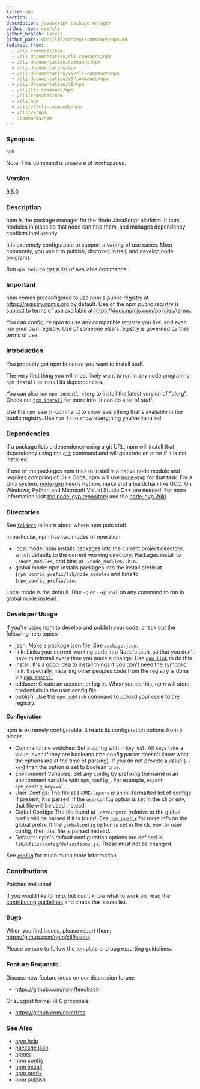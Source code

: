 ```yaml
---
title: npm
section: 1
description: javascript package manager
github_repo: npm/cli
github_branch: latest
github_path: docs/lib/content/commands/npm.md
redirect_from:
  - /cli-commands/npm
  - /cli-documentation/cli-commands/npm
  - /cli-documentation/commands/npm
  - /cli-documentation/npm
  - /cli-documentation/v9/cli-commands/npm
  - /cli-documentation/v9/commands/npm
  - /cli-documentation/v9/npm
  - /cli/cli-commands/npm
  - /cli/commands/npm
  - /cli/npm
  - /cli/v9/cli-commands/npm
  - /cli/v9/npm
  - /commands/npm
---
```


### Synopsis

```bash
npm
```

Note: This command is unaware of workspaces.

### Version

9.5.0

### Description

npm is the package manager for the Node JavaScript platform.  It puts
modules in place so that node can find them, and manages dependency
conflicts intelligently.

It is extremely configurable to support a variety of use cases.  Most
commonly, you use it to publish, discover, install, and develop node
programs.

Run `npm help` to get a list of available commands.

### Important

npm comes preconfigured to use npm's public registry at
https://registry.npmjs.org by default. Use of the npm public registry is
subject to terms of use available at
https://docs.npmjs.com/policies/terms.

You can configure npm to use any compatible registry you like, and even
run your own registry. Use of someone else's registry is governed by
their terms of use.

### Introduction

You probably got npm because you want to install stuff.

The very first thing you will most likely want to run in any node
program is `npm install` to install its dependencies.

You can also run `npm install blerg` to install the latest version of
"blerg".  Check out [`npm install`](/cli/v9/commands/npm-install) for more
info.  It can do a lot of stuff.

Use the `npm search` command to show everything that's available in the
public registry.  Use `npm ls` to show everything you've installed.

### Dependencies

If a package lists a dependency using a git URL, npm will install that
dependency using the [`git`](https://github.com/git-guides/install-git)
command and will generate an error if it is not installed.

If one of the packages npm tries to install is a native node module and
requires compiling of C++ Code, npm will use
[node-gyp](https://github.com/nodejs/node-gyp) for that task.
For a Unix system, [node-gyp](https://github.com/nodejs/node-gyp)
needs Python, make and a buildchain like GCC. On Windows,
Python and Microsoft Visual Studio C++ are needed. For more information
visit [the node-gyp repository](https://github.com/nodejs/node-gyp) and
the [node-gyp Wiki](https://github.com/nodejs/node-gyp/wiki).

### Directories

See [`folders`](/cli/v9/configuring-npm/folders) to learn about where npm puts
stuff.

In particular, npm has two modes of operation:

* local mode:
  npm installs packages into the current project directory, which
  defaults to the current working directory.  Packages install to
  `./node_modules`, and bins to `./node_modules/.bin`.
* global mode:
  npm installs packages into the install prefix at
  `$npm_config_prefix/lib/node_modules` and bins to
  `$npm_config_prefix/bin`.

Local mode is the default.  Use `-g` or `--global` on any command to
run in global mode instead.

### Developer Usage

If you're using npm to develop and publish your code, check out the
following help topics:

* json:
  Make a package.json file.  See
  [`package.json`](/cli/v9/configuring-npm/package-json).
* link:
  Links your current working code into Node's path, so that you don't
  have to reinstall every time you make a change.  Use [`npm
  link`](/cli/v9/commands/npm-link) to do this.
* install:
  It's a good idea to install things if you don't need the symbolic
  link.  Especially, installing other peoples code from the registry is
  done via [`npm install`](/cli/v9/commands/npm-install)
* adduser:
  Create an account or log in.  When you do this, npm will store
  credentials in the user config file.
* publish:
  Use the [`npm publish`](/cli/v9/commands/npm-publish) command to upload your
  code to the registry.

#### Configuration

npm is extremely configurable.  It reads its configuration options from
5 places.

* Command line switches:
  Set a config with `--key val`.  All keys take a value, even if they
  are booleans (the config parser doesn't know what the options are at
  the time of parsing).  If you do not provide a value (`--key`) then
  the option is set to boolean `true`.
* Environment Variables:
  Set any config by prefixing the name in an environment variable with
  `npm_config_`.  For example, `export npm_config_key=val`.
* User Configs:
  The file at `$HOME/.npmrc` is an ini-formatted list of configs.  If
  present, it is parsed.  If the `userconfig` option is set in the cli
  or env, that file will be used instead.
* Global Configs:
  The file found at `./etc/npmrc` (relative to the global prefix will be
  parsed if it is found.  See [`npm prefix`](/cli/v9/commands/npm-prefix) for
  more info on the global prefix.  If the `globalconfig` option is set
  in the cli, env, or user config, then that file is parsed instead.
* Defaults:
  npm's default configuration options are defined in
  `lib/utils/config/definitions.js`.  These must not be changed.

See [`config`](/cli/v9/using-npm/config) for much much more information.

### Contributions

Patches welcome!

If you would like to help, but don't know what to work on, read the
[contributing
guidelines](https://github.com/npm/cli/blob/latest/CONTRIBUTING.md) and
check the issues list.

### Bugs

When you find issues, please report them:
<https://github.com/npm/cli/issues>

Please be sure to follow the template and bug reporting guidelines.

### Feature Requests

Discuss new feature ideas on our discussion forum:

* <https://github.com/npm/feedback>

Or suggest formal RFC proposals:

* <https://github.com/npm/rfcs>

### See Also

* [npm help](/cli/v9/commands/npm-help)
* [package.json](/cli/v9/configuring-npm/package-json)
* [npmrc](/cli/v9/configuring-npm/npmrc)
* [npm config](/cli/v9/commands/npm-config)
* [npm install](/cli/v9/commands/npm-install)
* [npm prefix](/cli/v9/commands/npm-prefix)
* [npm publish](/cli/v9/commands/npm-publish)

